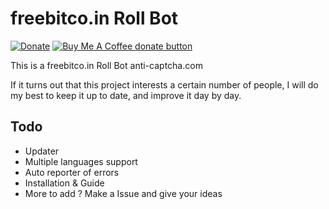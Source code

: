 # freebitco.in Roll Bot
[![Donate](https://img.shields.io/badge/Donate-PayPal-green.svg)](https://www.paypal.com/donate?hosted_button_id=45HCRWADKXT6Q)
<span class="badge-buymeacoffee">
<a href="https://ko-fi.com/zalati" title="Donate to this project using Buy Me A Coffee"><img src="https://img.shields.io/badge/buy%20me%20a%20coffee-donate-yellow.svg" alt="Buy Me A Coffee donate button" /></a>
</span>

This is a freebitco.in Roll Bot anti-captcha.com

If it turns out that this project interests a certain number of people, I will do my best to keep it up to date, and improve it day by day.

## Todo

- Updater
- Multiple languages support
- Auto reporter of errors
- Installation & Guide
- More to add ? Make a Issue and give your ideas
